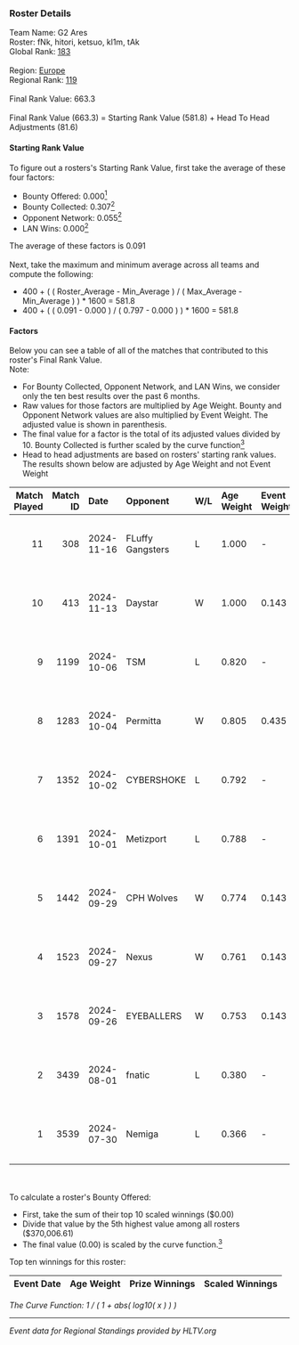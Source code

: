 ### Roster Details<br />
Team Name: G2 Ares<br />
Roster: fNk, hitori, ketsuo, kl1m, tAk<br />
Global Rank: [183](../../standings_global_2024_12_02.md)<br />
<br />
Region: [Europe]( ../../standings_europe_2024_12_02.md)<br />
Regional Rank: [119]( ../../standings_europe_2024_12_02.md)<br />
<br />
Final Rank Value:  663.3<br />
<br />
Final Rank Value (663.3) = Starting Rank Value (581.8) + Head To Head Adjustments (81.6)<br />

#### Starting Rank Value<br />
To figure out a rosters's Starting Rank Value, first take the average of these four factors:<br />
- Bounty Offered: 0.000[<sup>1</sup>](#table2)
- Bounty Collected: 0.307[<sup>2</sup>](#table1)
- Opponent Network: 0.055[<sup>2</sup>](#table1)
- LAN Wins: 0.000[<sup>2</sup>](#table1)

The average of these factors is 0.091<br />
<br />
Next, take the maximum and minimum average across all teams and compute the following:<br />
- 400 + ( ( Roster_Average - Min_Average ) / ( Max_Average - Min_Average ) ) * 1600 = 581.8
- 400 + ( ( 0.091 - 0.000 ) / ( 0.797 - 0.000 ) ) * 1600 = 581.8


#### Factors<br />
Below you can see a table of all of the matches that contributed to this roster's Final Rank Value.<br />
Note:<br />

- For Bounty Collected, Opponent Network, and LAN Wins, we consider only the ten best results over the past 6 months.
- Raw values for those factors are multiplied by Age Weight. Bounty and Opponent Network values are also multiplied by Event Weight. The adjusted value is shown in parenthesis.
- The final value for a factor is the total of its adjusted values divided by 10. Bounty Collected is further scaled by the curve function[<sup>3</sup>](#curveFunction)
- Head to head adjustments are based on rosters' starting rank values. The results shown below are adjusted by Age Weight and not Event Weight
<span id="table1"></span><br />


| Match Played | Match ID | Date       | Opponent         | W/L | Age Weight | Event Weight | Bounty Collected | Opponent Network | LAN Wins  | H2H Adj. | Roster                         |
| -: | -: | :- | :- | :- | :- | :- | :- | :- | :- | -: | :- |
|           11 |      308 | 2024-11-16 | FLuffy Gangsters | L   | 1.000      | -            | -                | -                | -         |   -11.64 | fNk, hitori, ketsuo, kl1m, tAk |
|           10 |      413 | 2024-11-13 | Daystar          | W   | 1.000      | 0.143        | 0.001 (0.000)    | 0.096 (0.014)    | 0 (0.000) |    18.39 | fNk, hitori, ketsuo, kl1m, tAk |
|            9 |     1199 | 2024-10-06 | TSM              | L   | 0.820      | -            | -                | -                | -         |    -2.60 | fNk, hitori, kl1m, tAk, xezr   |
|            8 |     1283 | 2024-10-04 | Permitta         | W   | 0.805      | 0.435        | 0.064 (0.022)    | 1.000 (0.350)    | 0 (0.000) |    22.97 | fNk, hitori, kl1m, tAk, xezr   |
|            7 |     1352 | 2024-10-02 | CYBERSHOKE       | L   | 0.792      | -            | -                | -                | -         |    -3.25 | fNk, hitori, kl1m, tAk, xezr   |
|            6 |     1391 | 2024-10-01 | Metizport        | L   | 0.788      | -            | -                | -                | -         |    -0.56 | fNk, hitori, kl1m, tAk, xezr   |
|            5 |     1442 | 2024-09-29 | CPH Wolves       | W   | 0.774      | 0.143        | 0.000 (0.000)    | 0.508 (0.056)    | 0 (0.000) |    17.67 | fNk, hitori, kl1m, tAk, xezr   |
|            4 |     1523 | 2024-09-27 | Nexus            | W   | 0.761      | 0.143        | 0.286 (0.031)    | 0.747 (0.081)    | 0 (0.000) |    23.06 | fNk, hitori, kl1m, tAk, xezr   |
|            3 |     1578 | 2024-09-26 | EYEBALLERS       | W   | 0.753      | 0.143        | 0.014 (0.002)    | 0.465 (0.050)    | 0 (0.000) |    17.82 | fNk, hitori, kl1m, tAk, xezr   |
|            2 |     3439 | 2024-08-01 | fnatic           | L   | 0.380      | -            | -                | -                | -         |    -0.20 | d0jca, fNk, hitori, tAk, xezr  |
|            1 |     3539 | 2024-07-30 | Nemiga           | L   | 0.366      | -            | -                | -                | -         |    -0.10 | d0jca, fNk, hitori, tAk, xezr  |

<br />
<span id="table2"></span><br />
To calculate a roster's Bounty Offered:<br />

- First, take the sum of their top 10 scaled winnings ($0.00)
- Divide that value by the 5th highest value among all rosters ($370,006.61)
- The final value (0.00) is scaled by the curve function.[<sup>3</sup>](#curveFunction)

Top ten winnings for this roster:<br />

| Event Date | Age Weight | Prize Winnings | Scaled Winnings |
| :- | -: | :- | :- |


<span id="curveFunction"></span>_The Curve Function: 1 / ( 1 + abs( log10( x ) ) )_<br />

---
_Event data for Regional Standings provided by HLTV.org_<br />
